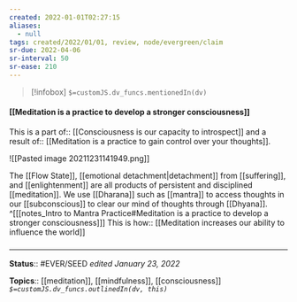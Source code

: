 ```yaml
---
created: 2022-01-01T02:27:15 
aliases:
  - null
tags: created/2022/01/01, review, node/evergreen/claim
sr-due: 2022-04-06
sr-interval: 50
sr-ease: 210
---
```

> [!infobox]
`$=customJS.dv_funcs.mentionedIn(dv)`

#### [[Meditation is a practice to develop a stronger consciousness]] 

This is a
part of:: [[Consciousness is our capacity to introspect]]
and a
result of::  [[Meditation is a practice to gain control over your thoughts]].

![[Pasted image 20211231141949.png]]

The [[Flow State]], [[emotional detachment|detachment]] from [[suffering]], and [[enlightenment]] are all products of persistent and disciplined [[meditation]].
We use [[Dharana]] such as [[mantra]] to access thoughts in our [[subconscious]] to clear our mind of thoughts through [[Dhyana]]. 
^[[[notes_Intro to Mantra Practice#Meditation is a practice to develop a stronger consciousness]]]
This is
how:: [[Meditation increases our ability to influence the world]]

### <hr class="footnote"/>

**Status**:: #EVER/SEED 
*edited January 23, 2022*

**Topics**:: [[meditation]], [[mindfulness]], [[consciousness]]
*`$=customJS.dv_funcs.outlinedIn(dv, this)`*

